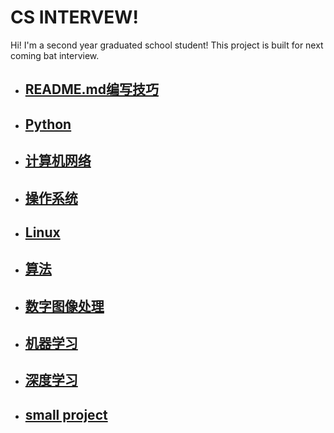 # CS INTERVEW!

Hi! I'm a second year graduated school student! This project is built for next coming bat interview.

- ## [README.md编写技巧](https://github.com/luoshiyong/CSinterview/blob/master/doc/md%E6%96%87%E4%BB%B6%E5%86%99%E4%BD%9C%E8%A6%81%E6%B1%82.md)

- ## [Python](https://github.com/luoshiyong/CSinterview/blob/master/doc/python.md)

- ## [计算机网络](https://github.com/luoshiyong/CSinterview/blob/master/doc/net.md)
- ## [操作系统](https://github.com/luoshiyong/CSinterview/blob/master/doc/os.md)
- ## [Linux](https://github.com/luoshiyong/CSinterview/blob/master/doc/linux.md)
- ## [算法](https://github.com/luoshiyong/CSinterview/blob/master/doc/algorithm.md)
- ## [数字图像处理](https://github.com/luoshiyong/CSinterview/blob/master/doc/digitalimage.md)

- ## [机器学习](https://github.com/luoshiyong/CSinterview/blob/master/doc/ML.md)

- ## [深度学习](https://github.com/luoshiyong/CSinterview/blob/master/doc/DL.md)

- ## [small project](https://github.com/luoshiyong/CSinterview/tree/master/docc/project.md)
